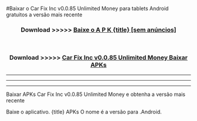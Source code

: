 #Baixar o Car Fix Inc v0.0.85 Unlimited Money   para tablets Android gratuitos a versão mais recente


<div align="center">
<h3>Download >>>>> <a href="https://pt-web.web.app/?pt= {title}">Baixe o A P K {title} [sem anúncios]</a></h3><br>

<h3>Download >>>>> <a href="https://pt-web.web.app/?pt= {title}">Car Fix Inc v0.0.85 Unlimited Money  Baixar APKs</a></h3>
</div>

----------------------------------------------------------

----------------------------------------------------------

----------------------------------------------------------

Baixar APKs Car Fix Inc v0.0.85 Unlimited Money  e obtenha a versão mais recente

Baixe o aplicativo. {title} APKs O nome é a versão para .Android.


